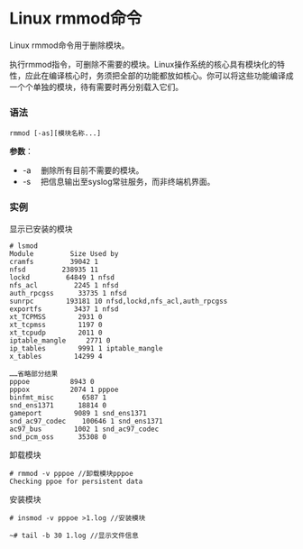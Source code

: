 
# Linux rmmod命令



Linux rmmod命令用于删除模块。

执行rmmod指令，可删除不需要的模块。Linux操作系统的核心具有模块化的特性，应此在编译核心时，务须把全部的功能都放如核心。你可以将这些功能编译成一个个单独的模块，待有需要时再分别载入它们。

### 语法

```
rmmod [-as][模块名称...]
```

**参数**：

*   -a 　删除所有目前不需要的模块。
*   -s 　把信息输出至syslog常驻服务，而非终端机界面。

### 实例

显示已安装的模块

```
# lsmod
Module         Size Used by
cramfs         39042 1 
nfsd         238935 11 
lockd         64849 1 nfsd
nfs_acl         2245 1 nfsd
auth_rpcgss      33735 1 nfsd
sunrpc        193181 10 nfsd,lockd,nfs_acl,auth_rpcgss
exportfs        3437 1 nfsd
xt_TCPMSS        2931 0 
xt_tcpmss        1197 0 
xt_tcpudp        2011 0 
iptable_mangle     2771 0 
ip_tables        9991 1 iptable_mangle
x_tables        14299 4 

……省略部分结果
pppoe          8943 0 
pppox          2074 1 pppoe
binfmt_misc       6587 1 
snd_ens1371      18814 0 
gameport        9089 1 snd_ens1371
snd_ac97_codec    100646 1 snd_ens1371
ac97_bus        1002 1 snd_ac97_codec
snd_pcm_oss      35308 0 

```

卸载模块

```
# rmmod -v pppoe //卸载模块pppoe
Checking ppoe for persistent data

```

安装模块

```
# insmod -v pppoe >1.log //安装模块

~# tail -b 30 1.log //显示文件信息
```



